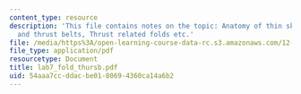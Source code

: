 ```yaml
---
content_type: resource
description: 'This file contains notes on the topic: Anatomy of thin skinned fold
  and thrust belts, Thrust related folds etc.'
file: /media/https%3A/open-learning-course-data-rc.s3.amazonaws.com/12-113-structural-geology-fall-2005/54aaa7ccddacbe0180694360ca14a6b2_lab7_fold_thursb.pdf
file_type: application/pdf
resourcetype: Document
title: lab7_fold_thursb.pdf
uid: 54aaa7cc-ddac-be01-8069-4360ca14a6b2
---
```


